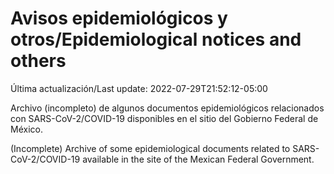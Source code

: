 # Avisos epidemiológicos y otros/Epidemiological notices and others

Última actualización/Last update: 2022-07-29T21:52:12-05:00

Archivo (incompleto) de algunos documentos epidemiológicos relacionados con SARS-CoV-2/COVID-19 disponibles en el sitio del Gobierno Federal de México.

(Incomplete) Archive of some epidemiological documents related to SARS-CoV-2/COVID-19 available in the site of the Mexican Federal Government.
